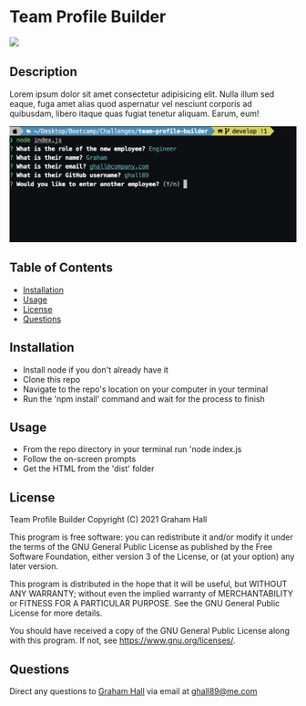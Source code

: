 # Team Profile Builder
![](https://img.shields.io/github/license/ghall89/team-profile-builder?style=for-the-badge)
## Description

Lorem ipsum dolor sit amet consectetur adipisicing elit. Nulla illum sed eaque, fuga amet alias quod aspernatur vel nesciunt corporis ad quibusdam, libero itaque quas fugiat tenetur aliquam. Earum, eum!

![](./screenshot.png)

## Table of Contents

- [Installation](#installation)
- [Usage](#usage)
- [License](#license)
- [Questions](#usage)

## Installation

- Install node if you don't already have it
- Clone this repo
- Navigate to the repo's location on your computer in your terminal
- Run the 'npm install' command and wait for the process to finish

## Usage

- From the repo directory in your terminal run 'node index.js
- Follow the on-screen prompts
- Get the HTML from the 'dist' folder

## License

Team Profile Builder
Copyright (C) 2021  Graham Hall

This program is free software: you can redistribute it and/or modify
it under the terms of the GNU General Public License as published by
the Free Software Foundation, either version 3 of the License, or
(at your option) any later version.

This program is distributed in the hope that it will be useful,
but WITHOUT ANY WARRANTY; without even the implied warranty of
MERCHANTABILITY or FITNESS FOR A PARTICULAR PURPOSE.  See the
GNU General Public License for more details.

You should have received a copy of the GNU General Public License
along with this program.  If not, see <https://www.gnu.org/licenses/>.

## Questions

Direct any questions to [Graham Hall](http://github.com/ghall89) via email at ghall89@me.com